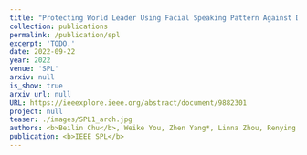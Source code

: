 ```yaml
---
title: "Protecting World Leader Using Facial Speaking Pattern Against Deepfakes"
collection: publications
permalink: /publication/spl
excerpt: 'TODO.'
date: 2022-09-22
year: 2022
venue: 'SPL'
arxiv: null
is_show: true
arxiv_url: null
URL: https://ieeexplore.ieee.org/abstract/document/9882301
project: null
teaser: ./images/SPL1_arch.jpg
authors: <b>Beilin Chu</b>, Weike You, Zhen Yang*, Linna Zhou, Renying Wang
publication: <b>IEEE SPL</b>
---
```

<!-- [Download paper here](https://academic.oup.com/bioinformatics/article-pdf/38/13/3444/49883746/btac342.pdf) -->